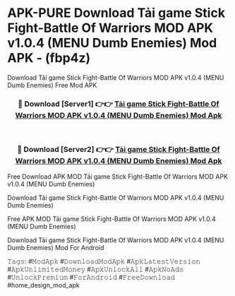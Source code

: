 # APK-PURE Download Tải game Stick Fight-Battle Of Warriors MOD APK v1.0.4 (MENU Dumb Enemies) Mod APK - (fbp4z)
Download Tải game Stick Fight-Battle Of Warriors MOD APK v1.0.4 (MENU Dumb Enemies) Free Mod APK

<div align="center">
<h3>🔴 Download [Server1] 👉👉 <a href="https://apk-comot.site?title=Tải_game_Stick_Fight-Battle_Of_Warriors_MOD_APK_v1.0.4_(MENU_Dumb_Enemies)">Tải game Stick Fight-Battle Of Warriors MOD APK v1.0.4 (MENU Dumb Enemies) Mod Apk</a></h3><br>

<h3>🔴 Download [Server2] 👉👉 <a href="https://apk-comot.site?title=Tải_game_Stick_Fight-Battle_Of_Warriors_MOD_APK_v1.0.4_(MENU_Dumb_Enemies)">Tải game Stick Fight-Battle Of Warriors MOD APK v1.0.4 (MENU Dumb Enemies) Mod Apk</a></h3>
</div>


Free Download APK MOD Tải game Stick Fight-Battle Of Warriors MOD APK v1.0.4 (MENU Dumb Enemies)

Download Tải game Stick Fight-Battle Of Warriors MOD APK v1.0.4 (MENU Dumb Enemies) 

Free APK MOD Tải game Stick Fight-Battle Of Warriors MOD APK v1.0.4 (MENU Dumb Enemies) 

Download Tải game Stick Fight-Battle Of Warriors MOD APK v1.0.4 (MENU Dumb Enemies) Mod For Android

𝚃𝚊𝚐𝚜: #𝙼𝚘𝚍𝙰𝚙𝚔 #𝙳𝚘𝚠𝚗𝚕𝚘𝚊𝚍𝙼𝚘𝚍𝙰𝚙𝚔 #𝙰𝚙𝚔𝙻𝚊𝚝𝚎𝚜𝚝𝚅𝚎𝚛𝚜𝚒𝚘𝚗 #𝙰𝚙𝚔𝚄𝚗𝚕𝚒𝚖𝚒𝚝𝚎𝚍𝙼𝚘𝚗𝚎𝚢 #𝙰𝚙𝚔𝚄𝚗𝚕𝚘𝚌𝚔𝙰𝚕𝚕 #𝙰𝚙𝚔𝙽𝚘𝙰𝚍𝚜 #𝚄𝚗𝚕𝚘𝚌𝚔𝙿𝚛𝚎𝚖𝚒𝚞𝚖 #𝙵𝚘𝚛𝙰𝚗𝚍𝚛𝚘𝚒𝚍 #𝙵𝚛𝚎𝚎𝙳𝚘𝚠𝚗𝚕𝚘𝚊𝚍 #home_design_mod_apk